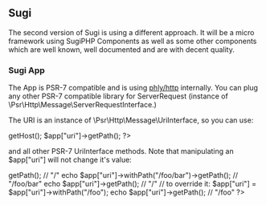 ## Sugi ##

The second version of Sugi is using a different approach. It will be a micro framework using SugiPHP Components as well as some other components which are well known, well documented and are with decent quality.

### Sugi App ###

<?php

use SugiPHP\Sugi\App;

// Instantiate SugiPHP Application:
$app = new App();

// Or use Singleton pattern:
$app = App::getInstance();
?>

The App is PSR-7 compatible and is using [phly/http](https://github.com/phly/http) internally. You can plug any other PSR-7 compatible library for ServerRequest (instance of \Psr\Http\Message\ServerRequestInterface.)

<?php

$app["request"] = new \Your\ServerRequest();

?>

The URI is an instance of \Psr\Http\Message\UriInterface, so you can use:

<?php

$app["uri"]->getHost();
$app["uri"]->getPath();

?>

and all other PSR-7 UriInterface methods. Note that manipulating an $app["uri"] will not change it's value:

<?php

echo $app["uri"]->getPath(); // "/"
echo $app["uri"]->withPath("/foo/bar")->getPath(); // "/foo/bar"
echo $app["uri"]->getPath(); // "/"

// to override it:
$app["uri"] = $app["uri"]->withPath("/foo");
echo $app["uri"]->getPath(); // "/foo"

?>

